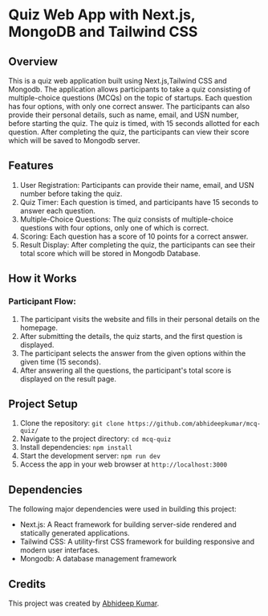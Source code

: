# Quiz Web App with Next.js, MongoDB and Tailwind CSS

## Overview

This is a quiz web application built using Next.js,Tailwind CSS and Mongodb. The application allows participants to take a quiz consisting of multiple-choice questions (MCQs) on the topic of startups. Each question has four options, with only one correct answer. The participants can also provide their personal details, such as name, email, and USN number, before starting the quiz. The quiz is timed, with 15 seconds allotted for each question. After completing the quiz, the participants can view their score which will be saved to Mongodb server.

## Features

1. User Registration: Participants can provide their name, email, and USN number before taking the quiz.
2. Quiz Timer: Each question is timed, and participants have 15 seconds to answer each question.
3. Multiple-Choice Questions: The quiz consists of multiple-choice questions with four options, only one of which is correct.
4. Scoring: Each question has a score of 10 points for a correct answer.
5. Result Display: After completing the quiz, the participants can see their total score which will be stored in Mongodb Database.

## How it Works

### Participant Flow:

1. The participant visits the website and fills in their personal details on the homepage.
2. After submitting the details, the quiz starts, and the first question is displayed.
3. The participant selects the answer from the given options within the given time (15 seconds).
4. After answering all the questions, the participant's total score is displayed on the result page.


## Project Setup

1. Clone the repository: `git clone https://github.com/abhideepkumar/mcq-quiz/`
2. Navigate to the project directory: `cd mcq-quiz`
3. Install dependencies: `npm install`
4. Start the development server: `npm run dev`
5. Access the app in your web browser at `http://localhost:3000`

## Dependencies

The following major dependencies were used in building this project:

- Next.js: A React framework for building server-side rendered and statically generated applications.
- Tailwind CSS: A utility-first CSS framework for building responsive and modern user interfaces.
- Mongodb: A database management framework

## Credits

This project was created by [Abhideep Kumar](https://github.com/abhideepkumar).